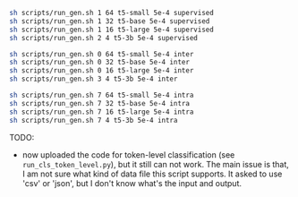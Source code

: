 
```bash
sh scripts/run_gen.sh 1 64 t5-small 5e-4 supervised
sh scripts/run_gen.sh 1 32 t5-base 5e-4 supervised
sh scripts/run_gen.sh 1 16 t5-large 5e-4 supervised
sh scripts/run_gen.sh 2 4 t5-3b 5e-4 supervised
```

```bash
sh scripts/run_gen.sh 0 64 t5-small 5e-4 inter
sh scripts/run_gen.sh 0 32 t5-base 5e-4 inter
sh scripts/run_gen.sh 0 16 t5-large 5e-4 inter
sh scripts/run_gen.sh 3 4 t5-3b 5e-4 inter
```

```bash
sh scripts/run_gen.sh 7 64 t5-small 5e-4 intra
sh scripts/run_gen.sh 7 32 t5-base 5e-4 intra
sh scripts/run_gen.sh 7 16 t5-large 5e-4 intra
sh scripts/run_gen.sh 7 4 t5-3b 5e-4 intra
```

TODO:
 - now uploaded the code for token-level classification (see `run_cls_token_level.py`), but it still can not work. The main issue is that, I am not sure what kind of data file this script supports. It asked to use 'csv' or 'json', but I don't know what's the input and output.